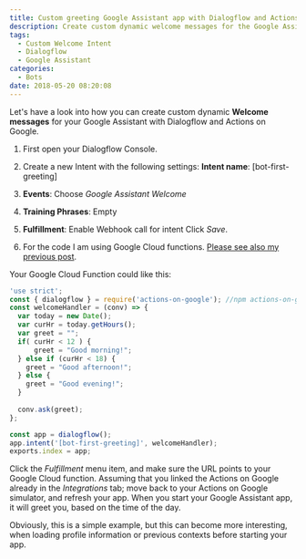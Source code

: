 ```yaml
---
title: Custom greeting Google Assistant app with Dialogflow and Actions on Google
description: Create custom dynamic welcome messages for the Google Assistant.
tags:
  - Custom Welcome Intent
  - Dialogflow
  - Google Assistant
categories:
  - Bots
date: 2018-05-20 08:20:08
---
```


Let's have a look into how you can create custom dynamic **Welcome messages** for your Google Assistant with Dialogflow and Actions on Google. 

<!--more-->

1. First open your Dialogflow Console. 

2. Create a new Intent with the following settings: **Intent name**: [bot-first-greeting] 

3. **Events**: Choose *Google Assistant Welcome* 

4. **Training Phrases**: Empty 

5. **Fulfillment**: Enable Webhook call for intent Click *Save*. 

6. For the code I am using Google Cloud functions. [Please see also my previous post](https://www.leeboonstra.com/developer/actions-on-google-for-google-cloud-functions/). 

Your Google Cloud Function could like this:

``` JavaScript
'use strict'; 
const { dialogflow } = require('actions-on-google'); //npm actions-on-google 2.1.1 
const welcomeHandler = (conv) => { 
  var today = new Date(); 
  var curHr = today.getHours(); 
  var greet = ""; 
  if( curHr < 12 ) { 
      greet = "Good morning!"; 
  } else if (curHr < 18) { 
    greet = "Good afternoon!"; 
  } else { 
    greet = "Good evening!"; 
  }
  
  conv.ask(greet); 
}; 

const app = dialogflow(); 
app.intent('[bot-first-greeting]', welcomeHandler); 
exports.index = app; 
```

Click the *Fulfillment* menu item, and make sure the URL points to your Google Cloud function. Assuming that you linked the Actions on Google already in the *Integrations* tab; move back to your Actions on Google simulator, and refresh your app. When you start your Google Assistant app, it will greet you, based on the time of the day.

Obviously, this is a simple example, but this can become more interesting, when loading profile information or previous contexts before starting your app.